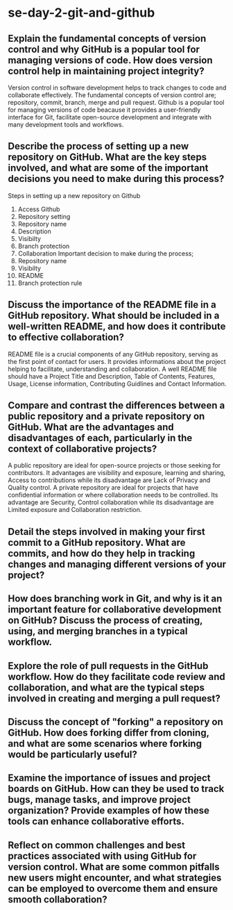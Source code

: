# se-day-2-git-and-github
## Explain the fundamental concepts of version control and why GitHub is a popular tool for managing versions of code. How does version control help in maintaining project integrity?

Version control in software development helps to track changes to code and collaborate effectively. The fundamental concepts of version control are; repository, commit, branch, merge and pull request. 
Github is a popular tool for managing versions of code beacause it provides a user-friendly interface for Git, facilitate open-source development and integrate with many development tools and workflows.  

## Describe the process of setting up a new repository on GitHub. What are the key steps involved, and what are some of the important decisions you need to make during this process?

Steps in setting up a new repository on Github
1. Access Github
2. Repository setting
3. Repository name
4. Description
5. Visibilty
6. Branch protection
7. Collaboration
   Important decision to make during the process;
1. Repository name
2. Visibilty
3. README
4. Branch protection rule

## Discuss the importance of the README file in a GitHub repository. What should be included in a well-written README, and how does it contribute to effective collaboration?
 
 README file is a crucial components of any GitHub repository, serving as the first point of contact for users. It provides informations about the project helping to facilitate, understanding and collaboration. A well README file should have a Project Title and Description, Table of Contents, Features, Usage, License information, Contributing Guidlines and Contact Information.

## Compare and contrast the differences between a public repository and a private repository on GitHub. What are the advantages and disadvantages of each, particularly in the context of collaborative projects?

 A public repository are ideal for open-source projects or those seeking for contributors. It advantages are visibility and exposure, learning and sharing, Access to contributions while its disadvantage are Lack of Privacy and Quality control.
 A private repository are ideal for projects that have confidential information or where collaboration needs to be controlled. Its advantage are Security, Control collaboration while its disadvantage are Limited exposure and Collaboration restriction.

## Detail the steps involved in making your first commit to a GitHub repository. What are commits, and how do they help in tracking changes and managing different versions of your project?

## How does branching work in Git, and why is it an important feature for collaborative development on GitHub? Discuss the process of creating, using, and merging branches in a typical workflow.

## Explore the role of pull requests in the GitHub workflow. How do they facilitate code review and collaboration, and what are the typical steps involved in creating and merging a pull request?

## Discuss the concept of "forking" a repository on GitHub. How does forking differ from cloning, and what are some scenarios where forking would be particularly useful?

## Examine the importance of issues and project boards on GitHub. How can they be used to track bugs, manage tasks, and improve project organization? Provide examples of how these tools can enhance collaborative efforts.

## Reflect on common challenges and best practices associated with using GitHub for version control. What are some common pitfalls new users might encounter, and what strategies can be employed to overcome them and ensure smooth collaboration?
